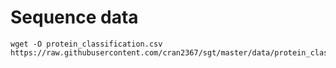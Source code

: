 
# Sequence data #
```
wget -O protein_classification.csv https://raw.githubusercontent.com/cran2367/sgt/master/data/protein_classification.csv
```

